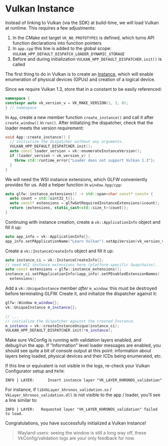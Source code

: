 # Vulkan Instance

Instead of linking to Vulkan (via the SDK) at build-time, we will load Vulkan at runtime. This requires a few adjustments:

1. In the CMake ext target `VK_NO_PROTOTYPES` is defined, which turns API function declarations into function pointers
1. In `app.cpp` this line is added to the global scope: `VULKAN_HPP_DEFAULT_DISPATCH_LOADER_DYNAMIC_STORAGE`
1. Before and during initialization `VULKAN_HPP_DEFAULT_DISPATCHER.init()` is called

The first thing to do in Vulkan is to create an [Instance](https://docs.vulkan.org/spec/latest/chapters/initialization.html#initialization-instances), which will enable enumeration of physical devices (GPUs) and creation of a logical device.

Since we require Vulkan 1.3, store that in a constant to be easily referenced:

```cpp
namespace {
constexpr auto vk_version_v = VK_MAKE_VERSION(1, 3, 0);
} // namespace
```

In `App`, create a new member function `create_instance()` and call it after `create_window()` in `run()`. After initializing the dispatcher, check that the loader meets the version requirement:

```cpp
void App::create_instance() {
  // initialize the dispatcher without any arguments.
  VULKAN_HPP_DEFAULT_DISPATCHER.init();
  auto const loader_version = vk::enumerateInstanceVersion();
  if (loader_version < vk_version_v) {
    throw std::runtime_error{"Loader does not support Vulkan 1.3"};
  }
}
```

We will need the WSI instance extensions, which GLFW conveniently provides for us. Add a helper function in `window.hpp/cpp`:

```cpp
auto glfw::instance_extensions() -> std::span<char const* const> {
  auto count = std::uint32_t{};
  auto const* extensions = glfwGetRequiredInstanceExtensions(&count);
  return {extensions, static_cast<std::size_t>(count)};
}
```

Continuing with instance creation, create a `vk::ApplicationInfo` object and fill it up:

```cpp
auto app_info = vk::ApplicationInfo{};
app_info.setPApplicationName("Learn Vulkan").setApiVersion(vk_version_v);
```

Create a `vk::InstanceCreateInfo` object and fill it up:

```cpp
auto instance_ci = vk::InstanceCreateInfo{};
// need WSI instance extensions here (platform-specific Swapchains).
auto const extensions = glfw::instance_extensions();
instance_ci.setPApplicationInfo(&app_info).setPEnabledExtensionNames(
  extensions);
```

Add a `vk::UniqueInstance` member _after_ `m_window`: this must be destroyed before terminating GLFW. Create it, and initialize the dispatcher against it:

```cpp
glfw::Window m_window{};
vk::UniqueInstance m_instance{};

// ...
// initialize the dispatcher against the created Instance.
m_instance = vk::createInstanceUnique(instance_ci);
VULKAN_HPP_DEFAULT_DISPATCHER.init(*m_instance);
```

Make sure VkConfig is running with validation layers enabled, and debug/run the app. If "Information" level loader messages are enabled, you should see quite a bit of console output at this point: information about layers being loaded, physical devices and their ICDs being enumerated, etc.

If this line or equivalent is not visible in the logs, re-check your Vulkan Configurator setup and `PATH`:

```
INFO | LAYER:      Insert instance layer "VK_LAYER_KHRONOS_validation"
```

For instance, if `libVkLayer_khronos_validation.so` / `VkLayer_khronos_validation.dll` is not visible to the app / loader, you'll see a line similar to:

```
INFO | LAYER:   Requested layer "VK_LAYER_KHRONOS_validation" failed to load.
```

Congratulations, you have successfully initialized a Vulkan Instance!

> Wayland users: seeing the window is still a long way off, these VkConfig/validation logs are your only feedback for now.
